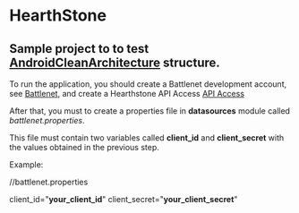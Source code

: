 # HearthStone

## Sample project to to test [AndroidCleanArchitecture](https://github.com/santukis/AndroidCleanArchitecture) structure.

To run the application, you should create a Battlenet development account, see [Battlenet](https://develop.battle.net/),
and create a Hearthstone API Access [API Access](https://develop.battle.net/access/clients)

After that, you must to create a properties file in **datasources** module called *battlenet.properties*. 

This file must contain two variables called **client_id** and **client_secret** with the values obtained in the previous step.

Example:

//battlenet.properties

client_id="**your_client_id**"
client_secret="**your_client_secret**"